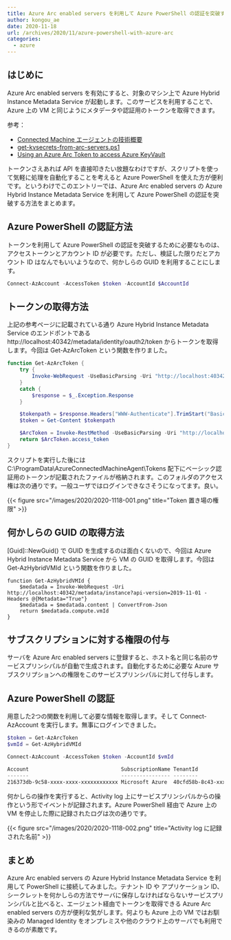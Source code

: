 ```yaml
---
title: Azure Arc enabled servers を利用して Azure PowerShell の認証を突破する
author: kongou_ae
date: 2020-11-18
url: /archives/2020/11/azure-powershell-with-azure-arc
categories:
  - azure
---
```


## はじめに

Azure Arc enabled servers を有効にすると、対象のマシン上で Azure Hybrid Instance Metadata Service が起動します。このサービスを利用することで、Azure 上の VM と同じようにメタデータや認証用のトークンを取得できます。

参考：

- [Connected Machine エージェントの技術概要](https://docs.microsoft.com/ja-jp/azure/azure-arc/servers/agent-overview#connected-machine-agent-technical-overview?WT.mc_id=AZ-MVP-5003408)
- [get-kvsecrets-from-arc-servers.ps1](https://github.com/Azure/azure-docs-powershell-samples/blob/master/azure-arc-for-servers/get-kvsecrets-from-arc-servers.ps1)
- [Using an Azure Arc Token to access Azure KeyVault](https://bcthomas.com/2020/10/using-an-azure-arc-token-to-access-azure-keyvault/)

トークンさえあれば API を直接叩きたい放題なわけですが、スクリプトを使って気軽に処理を自動化することを考えると Azure PowerShell を使えた方が便利です。というわけでこのエントリーでは、Azure Arc enabled servers の Azure Hybrid Instance Metadata Service を利用して Azure PowerShell の認証を突破する方法をまとめます。

## Azure PowerShell の認証方法

トークンを利用して Azure PowerShell の認証を突破するために必要なものは、アクセストークンとアカウント ID が必要です。ただし、検証した限りだとアカウント ID はなんでもいいようなので、何かしらの GUID を利用することにします。

```powershell
Connect-AzAccount -AccessToken $token -AccountId $AccountId
```

## トークンの取得方法

上記の参考ページに記載されている通り Azure Hybrid Instance Metadata Service のエンドポントである http://localhost:40342/metadata/identity/oauth2/token からトークンを取得します。今回は Get-AzArcToken という関数を作りました。

```powershell
function Get-AzArcToken {
    try {
        Invoke-WebRequest -UseBasicParsing -Uri "http://localhost:40342/metadata/identity/oauth2/token?api-version=2019-11-01&resource=https%3A%2F%2Fmanagement.azure.com%2F" -Headers @{ Metadata = "true" } -Verbose:0
    }
    catch {
        $response = $_.Exception.Response
    }

    $tokenpath = $response.Headers["WWW-Authenticate"].TrimStart("Basic realm=")
    $token = Get-Content $tokenpath

    $ArcToken = Invoke-RestMethod -UseBasicParsing -Uri "http://localhost:40342/metadata/identity/oauth2/token?api-version=2019-11-01&resource=https%3A%2F%2Fmanagement.azure.com%2F" -Headers @{ Metadata = "true"; Authorization = "Basic $token" } 
    return $ArcToken.access_token
}
```

スクリプトを実行した後には C:\ProgramData\AzureConnectedMachineAgent\Tokens 配下にベーシック認証用のトークンが記載されたファイルが格納されます。このフォルダのアクセス権は次の通りです。一般ユーザではログインできなさそうになってます。良い。

{{< figure src="/images/2020/2020-1118-001.png" title="Token 置き場の権限" >}}

## 何かしらの GUID の取得方法

[Guid]::NewGuid() で GUID を生成するのは面白くないので、今回は Azure Hybrid Instance Metadata Service から VM の GUID を取得します。今回は Get-AzHybridVMId という関数を作りました。

```
function Get-AzHybridVMId {
    $medatada = Invoke-WebRequest -Uri http://localhost:40342/metadata/instance?api-version=2019-11-01 -Headers @{Metadata="True"}
    $medatada = $medatada.content | ConvertFrom-Json
    return $medatada.compute.vmId
}
```

## サブスクリプションに対する権限の付与

サーバを Azure Arc enabled servers に登録すると、ホスト名と同じ名前のサービスプリンシパルが自動で生成されます。自動化するために必要な Azure サブスクリプションへの権限をこのサービスプリンシパルに対して付与します。

## Azure PowerShell の認証

用意した2つの関数を利用して必要な情報を取得します。そして Connect-AzAccount を実行します。無事にログインできました。

```powershell
$token = Get-AzArcToken
$vmId = Get-AzHybridVMId

Connect-AzAccount -AccessToken $token -AccountId $vmId

Account                              SubscriptionName TenantId                             Environment
-------                              ---------------- --------                             -----------
216373db-9c58-xxxx-xxxx-xxxxxxxxxxxx Microsoft Azure  40cfd58b-8c43-xxxx-xxxx-xxxxxxxxxxxx AzureCloud 
```

何かしらの操作を実行すると、Activity log 上にサービスプリンシパルからの操作という形でイベントが記録されます。Azure PowerShell 経由で Azure 上の VM を停止した際に記録されたログは次の通りです。

{{< figure src="/images/2020/2020-1118-002.png" title="Activity log に記録された名前" >}}


## まとめ

Azure Arc enabled servers の Azure Hybrid Instance Metadata Service を利用して PowerShell に接続してみました。テナント ID や アプリケーション ID、シークレットを何かしらの方法でサーバに保存しなければならないサービスプリンシパルと比べると、エージェント経由でトークンを取得できる Azure Arc enabled servers の方が便利な気がします。何よりも Azure 上の VM ではお馴染みの Managed Identity をオンプレミスや他のクラウド上のサーバでも利用できるのが素敵です。
